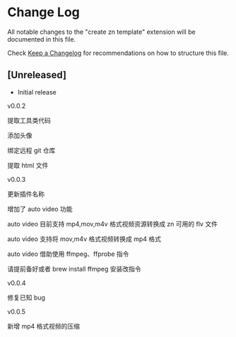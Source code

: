 # Change Log

All notable changes to the "create zn template" extension will be documented in
this file.

Check [Keep a Changelog](http://keepachangelog.com/) for recommendations on how
to structure this file.

## [Unreleased]

- Initial release

v0.0.2

提取工具类代码

添加头像

绑定远程 git 仓库

提取 html 文件

v0.0.3

更新插件名称

增加了 auto video 功能

auto video 目前支持 mp4,mov,m4v 格式视频资源转换成 zn 可用的 flv 文件

auto video 支持将 mov,m4v 格式视频转换成 mp4 格式

auto video 借助使用 ffmpeg、ffprobe 指令

请提前备好或者 brew install ffmpeg 安装改指令

v0.0.4

修复已知 bug

v0.0.5

新增 mp4 格式视频的压缩

